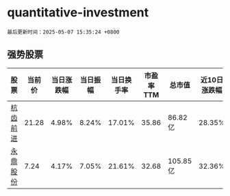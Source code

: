 # quantitative-investment

`最后更新时间：2025-05-07 15:35:24 +0800`

## 强势股票

|股票|当前价|当日涨跌幅|当日振幅|当日换手率|市盈率TTM|总市值|近10日涨跌幅|
|----|----|----|----|----|----|----|----|
|[杭齿前进](https://xueqiu.com/S/SH601177)|21.28|4.98%|8.24%|17.01%|35.86|86.82亿|28.35%|
|[永鼎股份](https://xueqiu.com/S/SH600105)|7.24|4.17%|7.05%|21.61%|32.68|105.85亿|32.36%|
